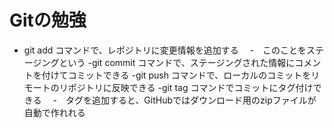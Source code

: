# Gitの勉強
- git add コマンドで、レポジトリに変更情報を追加する
　-　このことをステージングという
-git commit コマンドで、ステージングされた情報にコメントを付けてコミットできる
-git push コマンドで、ローカルのコミットをリモートのリポジトリに反映できる
-git tag コマンドでコミットにタグ付けできる
　-　タグを追加すると、GitHubではダウンロード用のzipファイルが自動で作れれる
